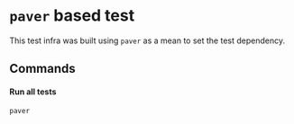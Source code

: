 # `paver` based test

This test infra was built using `paver` as a mean to set the test dependency.

## Commands

#### Run all tests
```
paver
```

